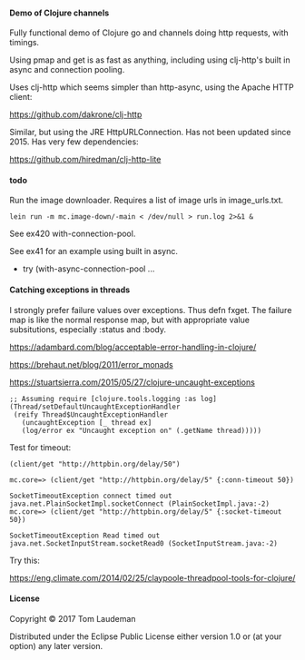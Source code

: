 
#### Demo of Clojure channels

Fully functional demo of Clojure go and channels doing http requests, with timings.

Using pmap and get is as fast as anything, including using clj-http's built in async and connection pooling.


Uses clj-http which seems simpler than http-async, using the Apache HTTP client:

https://github.com/dakrone/clj-http

Similar, but using the JRE HttpURLConnection. Has not been updated since 2015. Has very few dependencies:

https://github.com/hiredman/clj-http-lite

#### todo

Run the image downloader. Requires a list of image urls in image_urls.txt.

```
lein run -m mc.image-down/-main < /dev/null > run.log 2>&1 &
```

See ex420 with-connection-pool.

See ex41 for an example using built in async.

* try (with-async-connection-pool ...


#### Catching exceptions in threads

I strongly prefer failure values over exceptions. Thus defn fxget. The failure map is like the normal response
map, but with appropriate value subsitutions, especially :status and :body.

https://adambard.com/blog/acceptable-error-handling-in-clojure/

https://brehaut.net/blog/2011/error_monads

https://stuartsierra.com/2015/05/27/clojure-uncaught-exceptions

```
;; Assuming require [clojure.tools.logging :as log]
(Thread/setDefaultUncaughtExceptionHandler
 (reify Thread$UncaughtExceptionHandler
   (uncaughtException [_ thread ex]
   (log/error ex "Uncaught exception on" (.getName thread)))))
```

Test for timeout:

```
(client/get "http://httpbin.org/delay/50")
```

```
mc.core=> (client/get "http://httpbin.org/delay/5" {:conn-timeout 50})

SocketTimeoutException connect timed out  java.net.PlainSocketImpl.socketConnect (PlainSocketImpl.java:-2)
mc.core=> (client/get "http://httpbin.org/delay/5" {:socket-timeout 50})

SocketTimeoutException Read timed out  java.net.SocketInputStream.socketRead0 (SocketInputStream.java:-2)

```

Try this:

https://eng.climate.com/2014/02/25/claypoole-threadpool-tools-for-clojure/

#### License

Copyright © 2017 Tom Laudeman

Distributed under the Eclipse Public License either version 1.0 or (at
your option) any later version.
